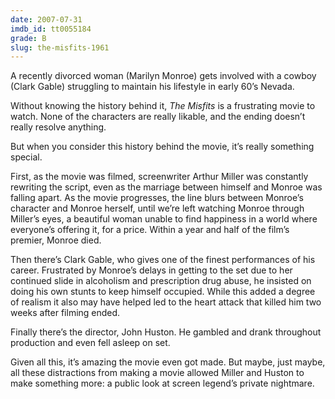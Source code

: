 ```yaml
---
date: 2007-07-31
imdb_id: tt0055184
grade: B
slug: the-misfits-1961
---
```


A recently divorced woman (Marilyn Monroe) gets involved with a cowboy (Clark Gable) struggling to maintain his lifestyle in early 60’s Nevada.

Without knowing the history behind it, _The Misfits_ is a frustrating movie to watch. None of the characters are really likable, and the ending doesn’t really resolve anything.

But when you consider this history behind the movie, it’s really something special.

First, as the movie was filmed, screenwriter Arthur Miller was constantly rewriting the script, even as the marriage between himself and Monroe was falling apart. As the movie progresses, the line blurs between Monroe’s character and Monroe herself, until we’re left watching Monroe through Miller’s eyes, a beautiful woman unable to find happiness in a world where everyone’s offering it, for a price. Within a year and half of the film’s premier, Monroe died.

Then there’s Clark Gable, who gives one of the finest performances of his career. Frustrated by Monroe’s delays in getting to the set due to her continued slide in alcoholism and prescription drug abuse, he insisted on doing his own stunts to keep himself occupied. While this added a degree of realism it also may have helped led to the heart attack that killed him two weeks after filming ended.

Finally there’s the director, John Huston. He gambled and drank throughout production and even fell asleep on set.

Given all this, it’s amazing the movie even got made. But maybe, just maybe, all these distractions from making a movie allowed Miller and Huston to make something more: a public look at screen legend’s private nightmare.
